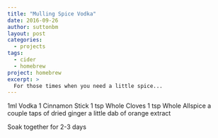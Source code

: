 ```yaml
---
title: "Mulling Spice Vodka"
date: 2016-09-26
author: suttonbm
layout: post
categories:
  - projects
tags:
  - cider
  - homebrew
project: homebrew
excerpt: >
  For those times when you need a little spice...
---
```


1ml Vodka
1 Cinnamon Stick
1 tsp Whole Cloves
1 tsp Whole Allspice
a couple taps of dried ginger
a little dab of orange extract

Soak together for 2-3 days
